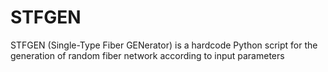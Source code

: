 # STFGEN
STFGEN (Single-Type Fiber GENerator) is a hardcode Python script for the generation of random fiber network according to input parameters
